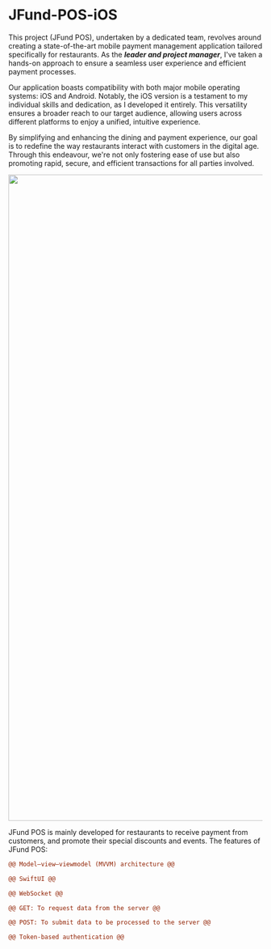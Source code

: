 # JFund-POS-iOS

This project (JFund POS), undertaken by a dedicated team, revolves around creating a state-of-the-art mobile payment management application tailored specifically for restaurants. 
As the <I><b>leader and project manager</b></i>, I've taken a hands-on approach to ensure a seamless user experience and efficient payment processes.

Our application boasts compatibility with both major mobile operating systems: iOS and Android. Notably, the iOS version is a testament to my individual skills and dedication, 
as I developed it entirely. This versatility ensures a broader reach to our target audience, allowing users across different platforms to enjoy a unified, intuitive experience.

By simplifying and enhancing the dining and payment experience, our goal is to redefine the way restaurants interact with customers in the digital age. Through this endeavour, 
we're not only fostering ease of use but also promoting rapid, secure, and efficient transactions for all parties involved.

<img src="https://github.com/wengchonglao0124/JFund-POS-iOS/assets/85862169/0fc559a6-a14e-47db-8c60-693b25dcc8b0" width="589" height="1278" />

JFund POS is mainly developed for restaurants to receive payment from customers, and promote their special discounts and events. The features of JFund POS:

```diff
@@ Model–view–viewmodel (MVVM) architecture @@

@@ SwiftUI @@

@@ WebSocket @@

@@ GET: To request data from the server @@

@@ POST: To submit data to be processed to the server @@

@@ Token-based authentication @@
```
